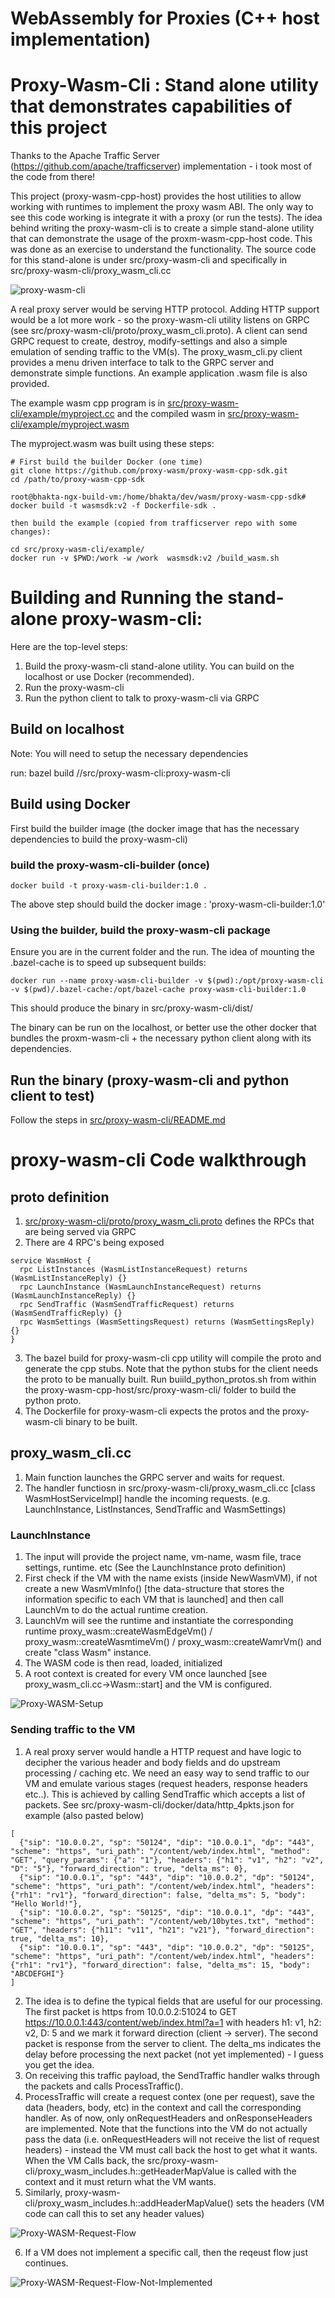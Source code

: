 # WebAssembly for Proxies (C++ host implementation)

# Proxy-Wasm-Cli : Stand alone utility that demonstrates capabilities of this project

Thanks to the Apache Traffic Server (https://github.com/apache/trafficserver) implementation - i took most of the code from there!

This project (proxy-wasm-cpp-host) provides the host utilities to allow working with runtimes to implement the proxy wasm ABI. The only way to see this code working is integrate it with a proxy (or run the tests). The idea behind writing the proxy-wasm-cli is to create
a simple stand-alone utility that can demonstrate the usage of the proxm-wasm-cpp-host code. This was done as an exercise to understand the functionality. The source code for this stand-alone is under src/proxy-wasm-cli and specifically in src/proxy-wasm-cli/proxy_wasm_cli.cc

![proxy-wasm-cli](https://github.com/bhakta0007/proxy-wasm-cpp-host/assets/18511513/f764b2f6-dee7-4407-a2af-6b398837ba62)

A real proxy server would be serving HTTP protocol. Adding HTTP support would be a lot more work - so the proxy-wasm-cli utility listens on GRPC (see src/proxy-wasm-cli/proto/proxy_wasm_cli.proto). A client can send GRPC request to create, destroy, modify-settings and also a simple emulation of sending traffic to the VM(s). The proxy_wasm_cli.py client provides a menu driven interface to talk to the GRPC server and demonstrate simple functions. An example application .wasm file is also provided.

The example wasm cpp program is in [src/proxy-wasm-cli/example/myproject.cc](src/proxy-wasm-cli/example/myproject.cc) and the compiled wasm in [src/proxy-wasm-cli/example/myproject.wasm](src/proxy-wasm-cli/example/myproject.wasm)

The myproject.wasm was built using these steps:

```
# First build the builder Docker (one time)
git clone https://github.com/proxy-wasm/proxy-wasm-cpp-sdk.git
cd /path/to/proxy-wasm-cpp-sdk

root@bhakta-ngx-build-vm:/home/bhakta/dev/wasm/proxy-wasm-cpp-sdk# docker build -t wasmsdk:v2 -f Dockerfile-sdk .

then build the example (copied from trafficserver repo with some changes):

cd src/proxy-wasm-cli/example/
docker run -v $PWD:/work -w /work  wasmsdk:v2 /build_wasm.sh
```

# Building and Running the stand-alone proxy-wasm-cli:

Here are the top-level steps:

1. Build the proxy-wasm-cli stand-alone utility. You can build on the localhost or use Docker (recommended).
2. Run the proxy-wasm-cli
3. Run the python client to talk to proxy-wasm-cli via GRPC


## Build on localhost

Note: You will need to setup the necessary dependencies

run: bazel build //src/proxy-wasm-cli:proxy-wasm-cli

## Build using Docker

First build the builder image (the docker image that has the necessary dependencies to build the proxy-wasm-cli)

### build the proxy-wasm-cli-builder (once)

```
docker build -t proxy-wasm-cli-builder:1.0 .
```

The above step should build the docker image : 'proxy-wasm-cli-builder:1.0'


### Using the builder, build the proxy-wasm-cli package

Ensure you are in the current folder and the run. The idea of mounting the .bazel-cache is to speed up subsequent builds:

```
docker run --name proxy-wasm-cli-builder -v $(pwd):/opt/proxy-wasm-cli  -v $(pwd)/.bazel-cache:/opt/bazel-cache proxy-wasm-cli-builder:1.0
```

This should produce the binary in src/proxy-wasm-cli/dist/

The binary can be run on the localhost, or better use the other docker that bundles the proxm-wasm-cli + the necessary python client along with its dependencies.

## Run the binary (proxy-wasm-cli and python client to test)
Follow the steps in [src/proxy-wasm-cli/README.md](src/proxy-wasm-cli/README.md)


# proxy-wasm-cli Code walkthrough

## proto definition

1. [src/proxy-wasm-cli/proto/proxy_wasm_cli.proto](src/proxy-wasm-cli/proto/proxy_wasm_cli.proto) defines the RPCs that are being served via GRPC
2. There are 4 RPC's being exposed
```
service WasmHost {
  rpc ListInstances (WasmListInstanceRequest) returns (WasmListInstanceReply) {}
  rpc LaunchInstance (WasmLaunchInstanceRequest) returns (WasmLaunchInstanceReply) {}
  rpc SendTraffic (WasmSendTrafficRequest) returns (WasmSendTrafficReply) {}
  rpc WasmSettings (WasmSettingsRequest) returns (WasmSettingsReply) {}
}
```
3. The bazel build for proxy-wasm-cli cpp utility will compile the proto and generate the cpp stubs. Note that the python stubs for the client needs the proto to be manually built. Run buiild_python_protos.sh from within the proxy-wasm-cpp-host/src/proxy-wasm-cli/ folder to build the python proto.
4. The Dockerfile for proxy-wasm-cli expects the protos and the proxy-wasm-cli binary to be built.


## proxy_wasm_cli.cc

1. Main function launches the GRPC server and waits for request.
2. The handler functiosn in src/proxy-wasm-cli/proxy_wasm_cli.cc [class WasmHostServiceImpl] handle the incoming requests. (e.g. LaunchInstance, ListInstances, SendTraffic and WasmSettings)


### LaunchInstance

1. The input will provide the project name, vm-name, wasm file, trace settings, runtime. etc (See the LaunchInstance proto definition)
2. First check if the VM with the name exists (inside NewWasmVM), if not create a new WasmVmInfo() [the data-structure that stores the information specific to each VM that is launched] and then call LaunchVm to do the actual runtime creation.
3. LaunchVm will see the runtime and instantiate the corresponding runtime proxy_wasm::createWasmEdgeVm() / proxy_wasm::createWasmtimeVm() / proxy_wasm::createWamrVm() and create "class Wasm" instance.
4. The WASM code is then read, loaded, initialized
5. A root context is created for every VM once launched [see proxy_wasm_cli.cc->Wasm::start] and the VM is configured.

![Proxy-WASM-Setup](https://github.com/bhakta0007/proxy-wasm-cpp-host/assets/18511513/8970de85-1a1f-4006-be0c-d11d9e9dec7c)

### Sending traffic to the VM

1. A real proxy server would handle a HTTP request and have logic to decipher the various header and body fields and do upstream processing / caching etc. We need an easy way to send traffic to our VM and emulate various stages (request headers, response headers etc..). This is achieved by calling SendTraffic which accepts a list of packets. See src/proxy-wasm-cli/docker/data/http_4pkts.json for example (also pasted below)
```
[
  {"sip": "10.0.0.2", "sp": "50124", "dip": "10.0.0.1", "dp": "443", "scheme": "https", "uri_path": "/content/web/index.html", "method": "GET", "query_params": {"a": "1"}, "headers": {"h1": "v1", "h2": "v2", "D": "5"}, "forward_direction": true, "delta_ms": 0},
  {"sip": "10.0.0.1", "sp": "443", "dip": "10.0.0.2", "dp": "50124", "scheme": "https", "uri_path": "/content/web/index.html", "headers": {"rh1": "rv1"}, "forward_direction": false, "delta_ms": 5, "body": "Hello World!"},
  {"sip": "10.0.0.2", "sp": "50125", "dip": "10.0.0.1", "dp": "443", "scheme": "https", "uri_path": "/content/web/10bytes.txt", "method": "GET", "headers": {"h11": "v11", "h21": "v21"}, "forward_direction": true, "delta_ms": 10},
  {"sip": "10.0.0.1", "sp": "443", "dip": "10.0.0.2", "dp": "50125", "scheme": "https", "uri_path": "/content/web/index.html", "headers": {"rh1": "rv1"}, "forward_direction": false, "delta_ms": 15, "body": "ABCDEFGHI"}
]

```

2. The idea is to define the typical fields that are useful for our processing. The first packet is https from 10.0.0.2:51024 to GET https://10.0.0.1:443/content/web/index.html?a=1 with headers h1: v1, h2: v2, D: 5 and we mark it forward direction (client -> server). The second packet is response from the server to client. The delta_ms indicates the delay before processing the next packet (not yet implemented) - I guess you get the idea.
3. On receiving this traffic payload, the SendTraffic handler walks through the packets and calls ProcessTraffic().
4. ProcessTraffic will create a request contex (one per request), save the data (headers, body, etc) in the context and call the corresponding handler. As of now, only onRequestHeaders and onResponseHeaders are implemented. Note that the functions into the VM do not actually pass the data (i.e. onRequestHeaders will not receive the list of request headers) - instead the VM must call back the host to get what it wants. When the VM Calls back, the src/proxy-wasm-cli/proxy_wasm_includes.h::getHeaderMapValue is called with the context and it must return what the VM wants.
5. Similarly, proxy-wasm-cli/proxy_wasm_includes.h::addHeaderMapValue() sets the headers (VM code can call this to set any header values)

![Proxy-WASM-Request-Flow](https://github.com/bhakta0007/proxy-wasm-cpp-host/assets/18511513/e8aa731b-0119-40fc-9ce6-441538c2d8a4)

6. If a VM does not implement a specific call, then the reqeust flow just continues.

![Proxy-WASM-Request-Flow-Not-Implemented](https://github.com/bhakta0007/proxy-wasm-cpp-host/assets/18511513/a788a8a5-9d73-4aac-b670-1250d45003cd)
